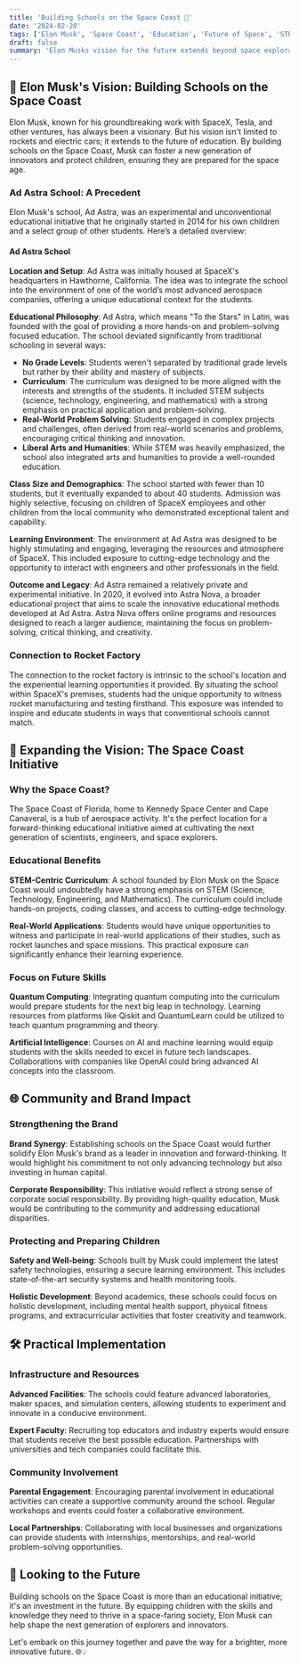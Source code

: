 ```yaml
---
title: 'Building Schools on the Space Coast 🌌'
date: '2024-02-20'
tags: ['Elon Musk', 'Space Coast', 'Education', 'Future of Space', 'STEM', 'Innovation']
draft: false
summary: 'Elon Musks vision for the future extends beyond space exploration and electric cars. By building schools on the Space Coast, Musk can enhance his brand, protect children, and ensure they are prepared for the future of space. Discover how education can become the next frontier. 🚀'
---
```


## 🌟 Elon Musk's Vision: Building Schools on the Space Coast

Elon Musk, known for his groundbreaking work with SpaceX, Tesla, and other ventures, has always been a visionary. But his vision isn't limited to rockets and electric cars; it extends to the future of education. By building schools on the Space Coast, Musk can foster a new generation of innovators and protect children, ensuring they are prepared for the space age.

### Ad Astra School: A Precedent

Elon Musk's school, Ad Astra, was an experimental and unconventional educational initiative that he originally started in 2014 for his own children and a select group of other students. Here’s a detailed overview:

#### Ad Astra School

**Location and Setup**: Ad Astra was initially housed at SpaceX's headquarters in Hawthorne, California. The idea was to integrate the school into the environment of one of the world’s most advanced aerospace companies, offering a unique educational context for the students.

**Educational Philosophy**: Ad Astra, which means "To the Stars" in Latin, was founded with the goal of providing a more hands-on and problem-solving focused education. The school deviated significantly from traditional schooling in several ways:

- **No Grade Levels**: Students weren't separated by traditional grade levels but rather by their ability and mastery of subjects.
- **Curriculum**: The curriculum was designed to be more aligned with the interests and strengths of the students. It included STEM subjects (science, technology, engineering, and mathematics) with a strong emphasis on practical application and problem-solving.
- **Real-World Problem Solving**: Students engaged in complex projects and challenges, often derived from real-world scenarios and problems, encouraging critical thinking and innovation.
- **Liberal Arts and Humanities**: While STEM was heavily emphasized, the school also integrated arts and humanities to provide a well-rounded education.

**Class Size and Demographics**: The school started with fewer than 10 students, but it eventually expanded to about 40 students. Admission was highly selective, focusing on children of SpaceX employees and other children from the local community who demonstrated exceptional talent and capability.

**Learning Environment**: The environment at Ad Astra was designed to be highly stimulating and engaging, leveraging the resources and atmosphere of SpaceX. This included exposure to cutting-edge technology and the opportunity to interact with engineers and other professionals in the field.

**Outcome and Legacy**: Ad Astra remained a relatively private and experimental initiative. In 2020, it evolved into Astra Nova, a broader educational project that aims to scale the innovative educational methods developed at Ad Astra. Astra Nova offers online programs and resources designed to reach a larger audience, maintaining the focus on problem-solving, critical thinking, and creativity.

### Connection to Rocket Factory

The connection to the rocket factory is intrinsic to the school's location and the experiential learning opportunities it provided. By situating the school within SpaceX's premises, students had the unique opportunity to witness rocket manufacturing and testing firsthand. This exposure was intended to inspire and educate students in ways that conventional schools cannot match.

## 🚀 Expanding the Vision: The Space Coast Initiative

### Why the Space Coast?

The Space Coast of Florida, home to Kennedy Space Center and Cape Canaveral, is a hub of aerospace activity. It's the perfect location for a forward-thinking educational initiative aimed at cultivating the next generation of scientists, engineers, and space explorers.

### Educational Benefits

**STEM-Centric Curriculum**: A school founded by Elon Musk on the Space Coast would undoubtedly have a strong emphasis on STEM (Science, Technology, Engineering, and Mathematics). The curriculum could include hands-on projects, coding classes, and access to cutting-edge technology.

**Real-World Applications**: Students would have unique opportunities to witness and participate in real-world applications of their studies, such as rocket launches and space missions. This practical exposure can significantly enhance their learning experience.

### Focus on Future Skills

**Quantum Computing**: Integrating quantum computing into the curriculum would prepare students for the next big leap in technology. Learning resources from platforms like Qiskit and QuantumLearn could be utilized to teach quantum programming and theory.

**Artificial Intelligence**: Courses on AI and machine learning would equip students with the skills needed to excel in future tech landscapes. Collaborations with companies like OpenAI could bring advanced AI concepts into the classroom.

## 🌐 Community and Brand Impact

### Strengthening the Brand

**Brand Synergy**: Establishing schools on the Space Coast would further solidify Elon Musk's brand as a leader in innovation and forward-thinking. It would highlight his commitment to not only advancing technology but also investing in human capital.

**Corporate Responsibility**: This initiative would reflect a strong sense of corporate social responsibility. By providing high-quality education, Musk would be contributing to the community and addressing educational disparities.

### Protecting and Preparing Children

**Safety and Well-being**: Schools built by Musk could implement the latest safety technologies, ensuring a secure learning environment. This includes state-of-the-art security systems and health monitoring tools.

**Holistic Development**: Beyond academics, these schools could focus on holistic development, including mental health support, physical fitness programs, and extracurricular activities that foster creativity and teamwork.

## 🛠️ Practical Implementation

### Infrastructure and Resources

**Advanced Facilities**: The schools could feature advanced laboratories, maker spaces, and simulation centers, allowing students to experiment and innovate in a conducive environment.

**Expert Faculty**: Recruiting top educators and industry experts would ensure that students receive the best possible education. Partnerships with universities and tech companies could facilitate this.

### Community Involvement

**Parental Engagement**: Encouraging parental involvement in educational activities can create a supportive community around the school. Regular workshops and events could foster a collaborative environment.

**Local Partnerships**: Collaborating with local businesses and organizations can provide students with internships, mentorships, and real-world problem-solving opportunities.

## 🌠 Looking to the Future

Building schools on the Space Coast is more than an educational initiative; it's an investment in the future. By equipping children with the skills and knowledge they need to thrive in a space-faring society, Elon Musk can help shape the next generation of explorers and innovators.

Let's embark on this journey together and pave the way for a brighter, more innovative future. 🌐💡

